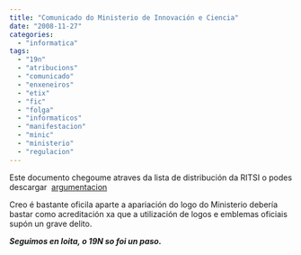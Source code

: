 ```yaml
---
title: "Comunicado do Ministerio de Innovación e Ciencia"
date: "2008-11-27"
categories: 
  - "informatica"
tags: 
  - "19n"
  - "atribucions"
  - "comunicado"
  - "enxeneiros"
  - "etix"
  - "fic"
  - "folga"
  - "informaticos"
  - "manifestacion"
  - "minic"
  - "ministerio"
  - "regulacion"
---
```


Este documento chegoume atraves da lista de distribución da RITSI o podes descargar  [argumentacion](http://estradense.com/wp-content/uploads/2008/11/argumentacion.pdf)[](http://consejoinf.googlepages.com/argumentacion.pdf)

Creo é bastante oficila aparte a apariación do logo do Ministerio debería bastar como acreditación xa que a utilización de logos e emblemas oficiais supón un grave delito.

_**Seguimos en loita, o 19N so foi un paso.**_
